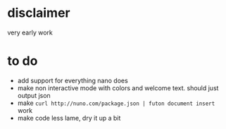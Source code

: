 # disclaimer

very early work

# to do

* add support for everything nano does
* make non interactive mode with colors and welcome text. should just output json
* make `curl http://nuno.com/package.json | futon document insert` work
* make code less lame, dry it up a bit